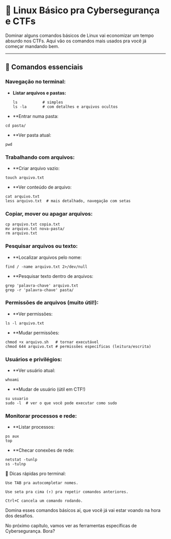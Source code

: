 # 🐧 Linux Básico pra Cybersegurança e CTFs

Dominar alguns comandos básicos de Linux vai economizar um tempo absurdo nos CTFs. Aqui vão os comandos mais usados pra você já começar mandando bem.

---

## 📌 Comandos essenciais

### Navegação no terminal:

- **Listar arquivos e pastas:**
  ```
  ls           # simples
  ls -la       # com detalhes e arquivos ocultos
  ```

- **Entrar numa pasta:
```
cd pasta/
```

- **Ver pasta atual:
```
pwd
```

### Trabalhando com arquivos:

- **Criar arquivo vazio:
```
touch arquivo.txt
```

- **Ver conteúdo de arquivo:
```
cat arquivo.txt
less arquivo.txt  # mais detalhado, navegação com setas
```

### Copiar, mover ou apagar arquivos:
```
cp arquivo.txt copia.txt
mv arquivo.txt nova-pasta/
rm arquivo.txt
```

### Pesquisar arquivos ou texto:

- **Localizar arquivos pelo nome:
```
find / -name arquivo.txt 2>/dev/null
```

- **Pesquisar texto dentro de arquivos:
```
grep 'palavra-chave' arquivo.txt
grep -r 'palavra-chave' pasta/
```

### Permissões de arquivos (muito útil!):

- **Ver permissões:
```
ls -l arquivo.txt
```

- **Mudar permissões:
```
chmod +x arquivo.sh   # tornar executável
chmod 644 arquivo.txt # permissões específicas (leitura/escrita)
```

### Usuários e privilégios:

- **Ver usuário atual:
```
whoami
```

- **Mudar de usuário (útil em CTF!)
```
su usuario
sudo -l  # ver o que você pode executar como sudo
```

### Monitorar processos e rede:

- **Listar processos:
```
ps aux
top
```

- **Checar conexões de rede:
```
netstat -tunlp
ss -tulnp
```

🎯 Dicas rápidas pro terminal:

    Use TAB pra autocompletar nomes.

    Use seta pra cima (↑) pra repetir comandos anteriores.

    Ctrl+C cancela um comando rodando.

Domina esses comandos básicos aí, que você já vai estar voando na hora dos desafios.

No próximo capítulo, vamos ver as ferramentas específicas de Cybersegurança. Bora?


